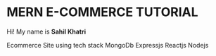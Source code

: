 # MERN E-COMMERCE TUTORIAL

Hi! My name is **Sahil Khatri**

Ecommerce Site using tech stack MongoDb Expressjs Reactjs Nodejs
